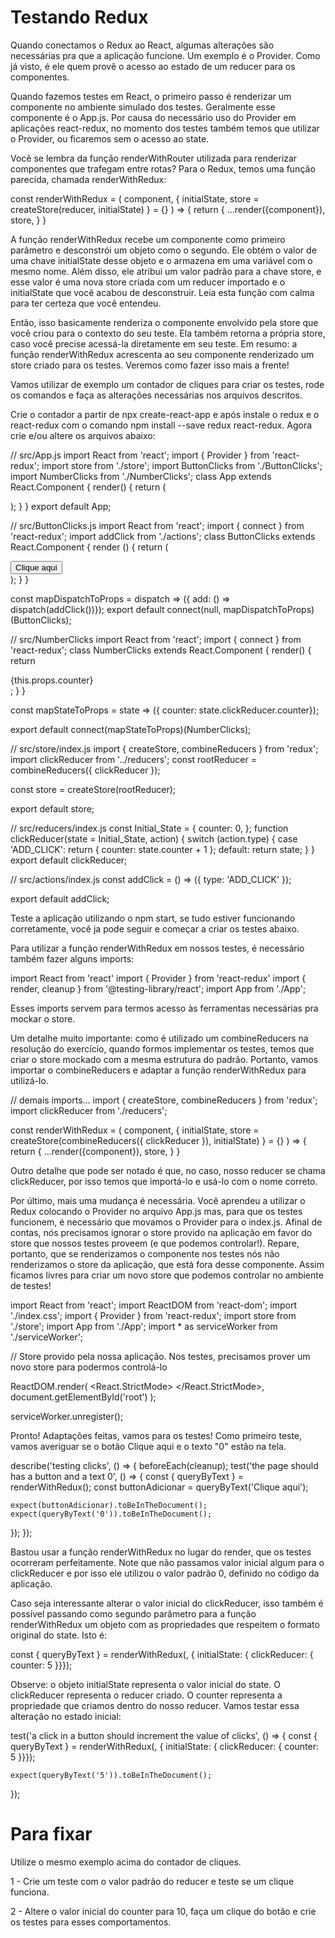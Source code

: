 # Testando Redux
Quando conectamos o Redux ao React, algumas alterações são necessárias pra que a aplicação funcione. Um exemplo é o Provider. Como já visto, é ele quem provê o acesso ao estado de um reducer para os componentes.

Quando fazemos testes em React, o primeiro passo é renderizar um componente no ambiente simulado dos testes. Geralmente esse componente é o App.js. Por causa do necessário uso do Provider em aplicações react-redux, no momento dos testes também temos que utilizar o Provider, ou ficaremos sem o acesso ao state.

Você se lembra da função renderWithRouter utilizada para renderizar componentes que trafegam entre rotas? Para o Redux, temos uma função parecida, chamada renderWithRedux:

const renderWithRedux = (
  component,
  { initialState, store = createStore(reducer, initialState) } = {}
) => {
  return {
    ...render(<Provider store={store}>{component}</Provider>),
    store,
  }
}

A função renderWithRedux recebe um componente como primeiro parâmetro e desconstrói um objeto como o segundo. Ele obtém o valor de uma chave initialState desse objeto e o armazena em uma variável com o mesmo nome. Além disso, ele atribui um valor padrão para a chave store, e esse valor é uma nova store criada com um reducer importado e o initialState que você acabou de desconstruir. Leia esta função com calma para ter certeza que você entendeu.

Então, isso basicamente renderiza o componente envolvido pela store que você criou para o contexto do seu teste. Ela também retorna a própria store, caso você precise acessá-la diretamente em seu teste. Em resumo: a função renderWithRedux acrescenta ao seu componente renderizado um store criado para os testes. Veremos como fazer isso mais a frente!

Vamos utilizar de exemplo um contador de cliques para criar os testes, rode os comandos e faça as alterações necessárias nos arquivos descritos.

Crie o contador a partir de npx create-react-app e após instale o redux e o react-redux com o comando npm install --save redux react-redux. Agora crie e/ou altere os arquivos abaixo:

// src/App.js
import React from 'react';
import { Provider } from 'react-redux';
import store from './store';
import ButtonClicks from './ButtonClicks';
import NumberClicks from './NumberClicks';
class App extends React.Component {
  render() {
    return (
      <div>
        <Provider store={store}>
          <ButtonClicks />
          <NumberClicks />
        </Provider>
      </div>
    );
  }
}
export default App;

// src/ButtonClicks.js
import React from 'react';
import { connect } from 'react-redux';
import addClick from './actions';
class ButtonClicks extends React.Component {
  render () {
    return (
      <div>
        <button onClick={this.props.add}>Clique aqui</button>
      </div>
    );
  }
}

const mapDispatchToProps = dispatch => ({
  add: () => dispatch(addClick())});
export default connect(null, mapDispatchToProps)(ButtonClicks);

// src/NumberClicks
import React from 'react';
import { connect } from 'react-redux';
class NumberClicks extends React.Component {
  render() {
    return <div>{this.props.counter}</div>;
  }
}

const mapStateToProps = state => ({
  counter: state.clickReducer.counter});

export default connect(mapStateToProps)(NumberClicks);

// src/store/index.js
import { createStore, combineReducers } from 'redux';
import clickReducer from '../reducers';
const rootReducer = combineReducers({ clickReducer });

const store = createStore(rootReducer);

export default store;

// src/reducers/index.js
const Initial_State = {
  counter: 0,
};
function clickReducer(state = Initial_State, action) {
  switch (action.type) {
    case 'ADD_CLICK':
      return { counter: state.counter + 1 };
    default:
      return state;
  }
}
export default clickReducer;

// src/actions/index.js
const addClick = () => ({ type: 'ADD_CLICK' });

export default addClick;

Teste a aplicação utilizando o npm start, se tudo estiver funcionando corretamente, você ja pode seguir e começar a criar os testes abaixo.

Para utilizar a função renderWithRedux em nossos testes, é necessário também fazer alguns imports:

import React from 'react'
import { Provider } from 'react-redux'
import { render, cleanup } from '@testing-library/react';
import App from './App';

Esses imports servem para termos acesso às ferramentas necessárias pra mockar o store.

Um detalhe muito importante: como é utilizado um combineReducers na resolução do exercício, quando formos implementar os testes, temos que criar o store mockado com a mesma estrutura do padrão. Portanto, vamos importar o combineReducers e adaptar a função renderWithRedux para utilizá-lo.

// demais imports...
import { createStore, combineReducers } from 'redux';
import clickReducer from './reducers';

const renderWithRedux = (
  component,
  { initialState, store = createStore(combineReducers({ clickReducer }), initialState) } = {}
) => {
  return {
    ...render(<Provider store={store}>{component}</Provider>),
    store,
  }
}

Outro detalhe que pode ser notado é que, no caso, nosso reducer se chama clickReducer, por isso temos que importá-lo e usá-lo com o nome correto.

Por último, mais uma mudança é necessária. Você aprendeu a utilizar o Redux colocando o Provider no arquivo App.js mas, para que os testes funcionem, é necessário que movamos o Provider para o index.js. Afinal de contas, nós precisamos ignorar o store provido na aplicação em favor do store que nossos testes proveem (e que podemos controlar!). Repare, portanto, que se renderizamos o componente <App /> nos testes nós não renderizamos o store da aplicação, que está fora desse componente. Assim ficamos livres para criar um novo store que podemos controlar no ambiente de testes!

import React from 'react';
import ReactDOM from 'react-dom';
import './index.css';
import { Provider } from 'react-redux';
import store from './store';
import App from './App';
import * as serviceWorker from './serviceWorker';

// Store provido pela nossa aplicação. Nos testes, precisamos prover um novo store para podermos controlá-lo

ReactDOM.render(
  <React.StrictMode>
    <Provider store={store} >
      <App />
    </Provider>
  </React.StrictMode>,
  document.getElementById('root')
);

serviceWorker.unregister();

Pronto! Adaptações feitas, vamos para os testes!
Como primeiro teste, vamos averiguar se o botão Clique aqui e o texto "0" estão na tela.

describe('testing clicks', () => {
  beforeEach(cleanup);
  test('the page should has a button and a text 0', () => {
    const { queryByText } = renderWithRedux(<App />);
    const buttonAdicionar = queryByText('Clique aqui');

    expect(buttonAdicionar).toBeInTheDocument();
    expect(queryByText('0')).toBeInTheDocument();
  });
});

Bastou usar a função renderWithRedux no lugar do render, que os testes ocorreram perfeitamente. Note que não passamos valor inicial algum para o clickReducer e por isso ele utilizou o valor padrão 0, definido no código da aplicação.

Caso seja interessante alterar o valor inicial do clickReducer, isso também é possível passando como segundo parâmetro para a função renderWithRedux um objeto com as propriedades que respeitem o formato original do state. Isto é:

const { queryByText } = renderWithRedux(<App />, { initialState: { clickReducer: { counter: 5 }}});

Observe: o objeto initialState representa o valor inicial do state. O clickReducer representa o reducer criado. O counter representa a propriedade que criamos dentro do nosso reducer. Vamos testar essa alteração no estado inicial:

  test('a click in a button should increment the value of clicks', () => {
    const { queryByText } = renderWithRedux(<App />, { initialState: { clickReducer: { counter: 5 }}});

    expect(queryByText('5')).toBeInTheDocument();
  });

# Para fixar
Utilize o mesmo exemplo acima do contador de cliques.

  1 - Crie um teste com o valor padrão do reducer e teste se um clique funciona.

  2 - Altere o valor inicial do counter para 10, faça um clique do botão e crie os testes para esses comportamentos.

